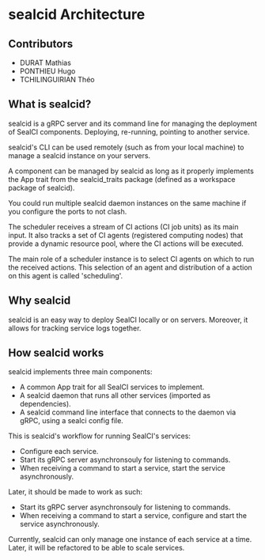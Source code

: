 # sealcid Architecture

## Contributors

- DURAT Mathias
- PONTHIEU Hugo
- TCHILINGUIRIAN Théo

## What is sealcid?

sealcid is a gRPC server and its command line for managing the deployment of SealCI components. Deploying, re-running, pointing to another service.

sealcid's CLI can be used remotely (such as from your local machine) to manage a sealcid instance on your servers.

A component can be managed by sealcid as long as it properly implements the App trait from the sealcid_traits package (defined as a workspace package of sealcid).

You could run multiple sealcid daemon instances on the same machine if you configure the ports to not clash.

The scheduler receives a stream of CI actions (CI job units) as its main input. It also tracks a set of CI agents (registered computing nodes) that provide a dynamic resource pool, where the CI actions will be executed.

The main role of a scheduler instance is to select CI agents on which to run the received actions. This selection of an agent and distribution of a action on this agent is called 'scheduling'.

## Why sealcid

sealcid is an easy way to deploy SealCI locally or on servers. Moreover, it allows for tracking service logs together.

## How sealcid works

sealcid implements three main components:

- A common App trait for all SealCI services to implement.
- A sealcid daemon that runs all other services (imported as dependencies).
- A sealcid command line interface that connects to the daemon via gRPC, using a sealci config file.

This is sealcid's workflow for running SealCI's services:

- Configure each service.
- Start its gRPC server asynchronsouly for listening to commands.
- When receiving a command to start a service, start the service asynchronously.

Later, it should be made to work as such:

- Start its gRPC server asynchronsouly for listening to commands.
- When receiving a command to start a service, configure and start the service asynchronously.

Currently, sealcid can only manage one instance of each service at a time. Later, it will be refactored to be able to scale services.
